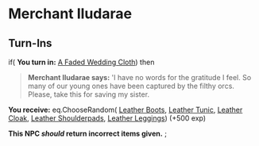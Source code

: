 # Merchant Iludarae
## Turn-Ins




if( **You turn in:** [A Faded Wedding Cloth](/item/18904)) then


>**Merchant Iludarae says:** 'I have no words for the gratitude I feel. So many of our young ones have been captured by the filthy orcs. Please, take this for saving my sister.


 **You receive:** eq.ChooseRandom( [Leather Boots](/item/2012), [Leather Tunic](/item/2004), [Leather Cloak](/item/2006), [Leather Shoulderpads](/item/2005), [Leather Leggings](/item/2011)) (+500 exp)

**This NPC *should* return incorrect items given.**
;